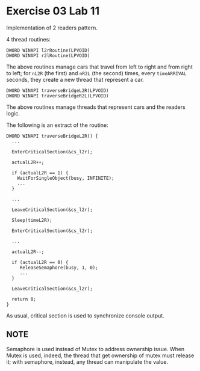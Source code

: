 # Exercise 03 Lab 11

Implementation of 2 readers pattern.

4 thread routines:

```
DWORD WINAPI l2rRoutine(LPVOID)
DWORD WINAPI r2lRoutine(LPVOID)
```
The above routines manage cars that travel from left to right and from right to left;
for `nL2R` (the first) and `nR2L` (the second) times, every `timeARRIVAL` seconds, they create a new thread that represent a car.

```
DWORD WINAPI traverseBridgeL2R(LPVOID)
DWORD WINAPI traverseBridgeR2L(LPVOID)
```

The above routines manage threads that represent cars and the readers logic.

The following is an extract of the routine:

```
DWORD WINAPI traverseBridgeL2R() {
  ...

  EnterCriticalSection(&cs_l2r);

  actualL2R++;

  if (actualL2R == 1) {
  	WaitForSingleObject(busy, INFINITE);
    ...
  }

  ...

  LeaveCriticalSection(&cs_l2r);

  Sleep(timeL2R);

  EnterCriticalSection(&cs_l2r);

  ...

  actualL2R--;

  if (actualL2R == 0) {
     ReleaseSemaphore(busy, 1, 0);
     ...
  }

  LeaveCriticalSection(&cs_l2r);

  return 0;
}
```

As usual, critical section is used to synchronize console output.

NOTE
---

Semaphore is used instead of Mutex to address ownership issue. When Mutex is
used, indeed, the thread that get ownership of mutex must release it; with
semaphore, instead, any thread can manipulate the value.
